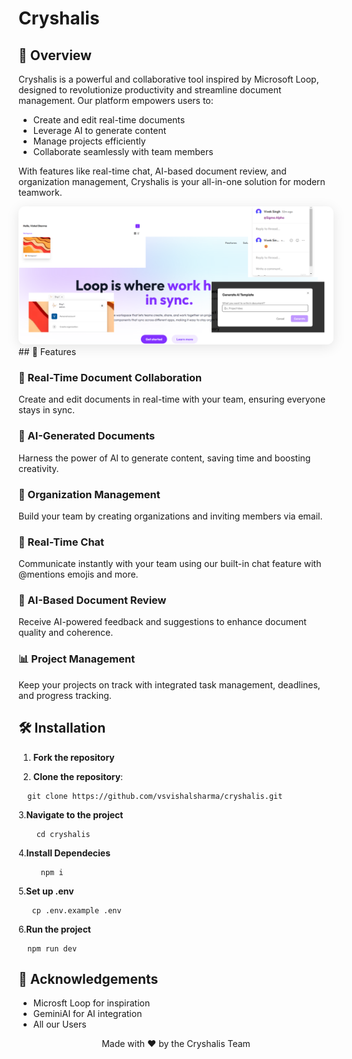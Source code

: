 # Cryshalis


## 🌟 Overview

Cryshalis is a powerful and collaborative tool inspired by Microsoft Loop, designed to revolutionize productivity and streamline document management. Our platform empowers users to:

- Create and edit real-time documents
- Leverage AI to generate content
- Manage projects efficiently
- Collaborate seamlessly with team members

With features like real-time chat, AI-based document review, and organization management, Cryshalis is your all-in-one solution for modern teamwork.

<div align="center">
  <img src="/public/final.png" alt="Cryshalis Screenshot" style="max-width: 100%; height: auto; border-radius: 10px; box-shadow: 0 4px 20px rgba(0,0,0,0.1);">
</div>
## 🚀 Features

### 📝 Real-Time Document Collaboration
Create and edit documents in real-time with your team, ensuring everyone stays in sync.

### 🤖 AI-Generated Documents
Harness the power of AI to generate content, saving time and boosting creativity.

### 👥 Organization Management
Build your team by creating organizations and inviting members via email.

### 💬 Real-Time Chat
Communicate instantly with your team using our built-in chat feature with @mentions emojis and more.

### 🧠 AI-Based Document Review
Receive AI-powered feedback and suggestions to enhance document quality and coherence.

### 📊 Project Management
Keep your projects on track with integrated task management, deadlines, and progress tracking.

## 🛠️ Installation
1. **Fork the repository**
   
2. **Clone the repository**:
 ```
   git clone https://github.com/vsvishalsharma/cryshalis.git
```
3.**Navigate to the project**
```
    cd cryshalis
```
4.**Install Dependecies**
```
     npm i
```
5.**Set up .env**
```
   cp .env.example .env
```
6.**Run the project**
```
  npm run dev     
```

## 🙏 Acknowledgements
- Microsft Loop for inspiration
- GeminiAI for AI integration
- All our Users




<p align="center">Made with ❤️ by the Cryshalis Team</p>
